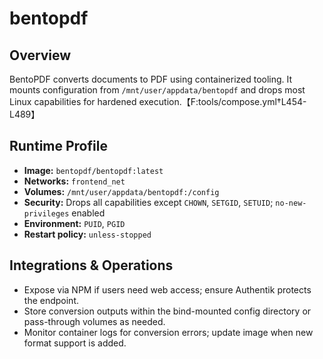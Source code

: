 # bentopdf

## Overview
BentoPDF converts documents to PDF using containerized tooling. It mounts configuration from `/mnt/user/appdata/bentopdf` and drops most Linux capabilities for hardened execution.【F:tools/compose.yml†L454-L489】

## Runtime Profile
- **Image:** `bentopdf/bentopdf:latest`
- **Networks:** `frontend_net`
- **Volumes:** `/mnt/user/appdata/bentopdf:/config`
- **Security:** Drops all capabilities except `CHOWN`, `SETGID`, `SETUID`; `no-new-privileges` enabled
- **Environment:** `PUID`, `PGID`
- **Restart policy:** `unless-stopped`

## Integrations & Operations
- Expose via NPM if users need web access; ensure Authentik protects the endpoint.
- Store conversion outputs within the bind-mounted config directory or pass-through volumes as needed.
- Monitor container logs for conversion errors; update image when new format support is added.
